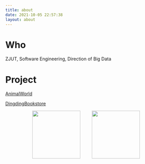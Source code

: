 ```yaml
---
title: about
date: 2021-10-05 22:57:38
layout: about
---
```


# Who
ZJUT, Software Engineering, Direction of Big Data

# Project

[AnimalWorld](https://kk1024.cool/AnimalWorld/)

[DingdingBookstore](https://kk1024.cool/DingdingBookstore/)

<div align="center">
    <span>&emsp;&emsp;</span>
    <img height="150px" src="https://github-readme-stats.vercel.app/api?username=Kukukukiki192&theme=tokyonight&count_private=true&show_icons=true&hide_border=true" />
    <span>&emsp;&emsp;</span>
    <img height="150px" src="https://github-readme-stats.vercel.app/api/top-langs/?username=Kukukukiki192&theme=tokyonight&count_private=true&layout=compact&langs_count=8&hide_border=true" />
    <span>&emsp;&emsp;</span>
</div>
